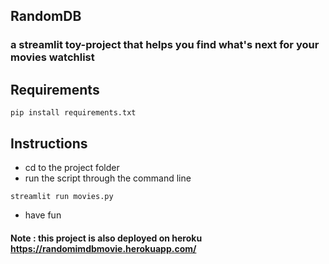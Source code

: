 ## RandomDB 
### a streamlit toy-project that helps you find what's next for your movies watchlist

## Requirements
```
pip install requirements.txt
```
## Instructions
- cd to the project folder
- run the script through the command line 
```
streamlit run movies.py
```
- have fun
#### Note : this project is also deployed on heroku https://randomimdbmovie.herokuapp.com/
